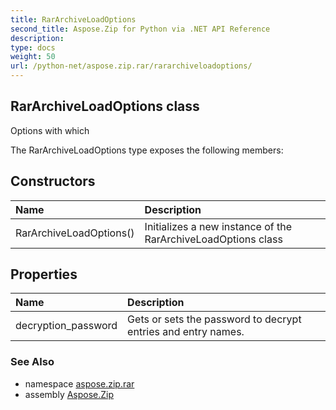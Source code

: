 ```yaml
---
title: RarArchiveLoadOptions
second_title: Aspose.Zip for Python via .NET API Reference
description: 
type: docs
weight: 50
url: /python-net/aspose.zip.rar/rararchiveloadoptions/
---
```


## RarArchiveLoadOptions class

Options with which

The RarArchiveLoadOptions type exposes the following members:
## Constructors
| Name | Description |
| :- | :- |
|RarArchiveLoadOptions()|Initializes a new instance of the RarArchiveLoadOptions class|
## Properties
| Name | Description |
| :- | :- |
|decryption_password|Gets or sets the password to decrypt entries and entry names.|

### See Also

* namespace [aspose.zip.rar](/zip/python-net/aspose.zip.rar/)
* assembly [Aspose.Zip](/zip/python-net/)

